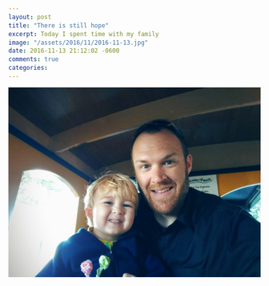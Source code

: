 ```yaml
---
layout: post
title: "There is still hope"
excerpt: Today I spent time with my family
image: "/assets/2016/11/2016-11-13.jpg"
date: 2016-11-13 21:12:02 -0600
comments: true
categories: 
---
```


![](/assets/2016/11/2016-11-13.jpg)

